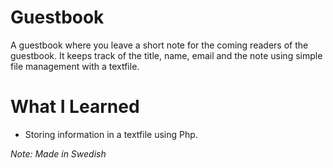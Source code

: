 # Guestbook
A guestbook where you leave a short note for the coming readers of the guestbook. It keeps track of the title, name, email and the note using simple file management with a textfile.

# What I Learned
* Storing information in a textfile using Php.

*Note: Made in Swedish*

